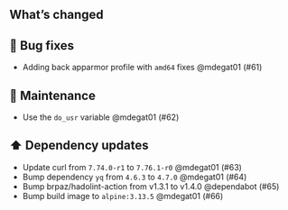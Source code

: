 ## What’s changed
## 🐛 Bug fixes

- Adding back apparmor profile with `amd64` fixes @mdegat01 (#61)

## 🧰 Maintenance

- Use the `do_usr` variable @mdegat01 (#62)

## ⬆️ Dependency updates

- Update curl from `7.74.0-r1` to `7.76.1-r0` @mdegat01 (#63)
- Bump dependency `yq` from `4.6.3` to `4.7.0` @mdegat01 (#64)
- Bump brpaz/hadolint-action from v1.3.1 to v1.4.0 @dependabot (#65)
- Bump build image to `alpine:3.13.5` @mdegat01 (#66)
